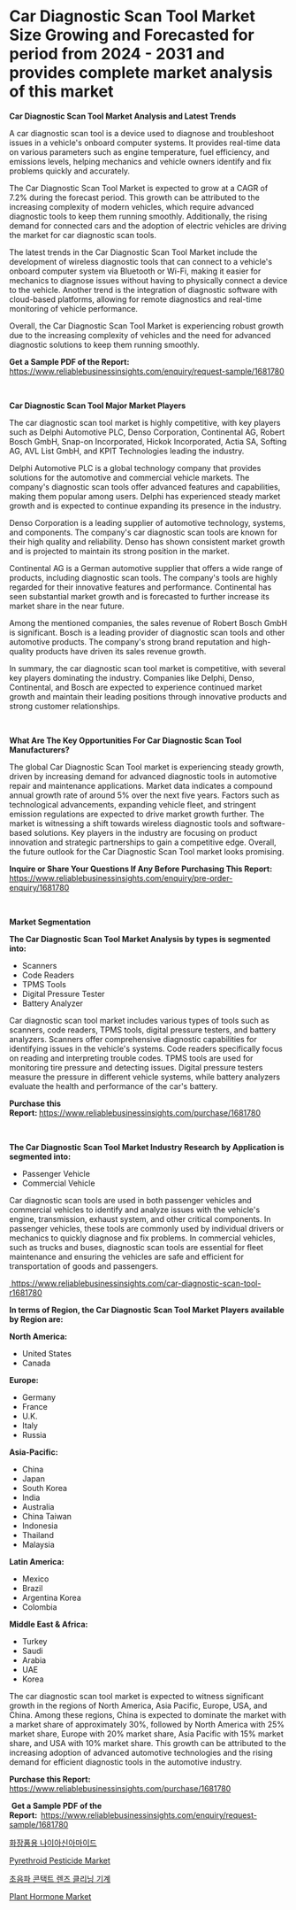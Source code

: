 <p><h1>Car Diagnostic Scan Tool Market Size Growing and Forecasted for period from 2024 - 2031 and provides complete market analysis of this market</h1></p><p><strong>Car Diagnostic Scan Tool Market Analysis and Latest Trends</strong></p>
<p><p>A car diagnostic scan tool is a device used to diagnose and troubleshoot issues in a vehicle's onboard computer systems. It provides real-time data on various parameters such as engine temperature, fuel efficiency, and emissions levels, helping mechanics and vehicle owners identify and fix problems quickly and accurately.</p><p>The Car Diagnostic Scan Tool Market is expected to grow at a CAGR of 7.2% during the forecast period. This growth can be attributed to the increasing complexity of modern vehicles, which require advanced diagnostic tools to keep them running smoothly. Additionally, the rising demand for connected cars and the adoption of electric vehicles are driving the market for car diagnostic scan tools.</p><p>The latest trends in the Car Diagnostic Scan Tool Market include the development of wireless diagnostic tools that can connect to a vehicle's onboard computer system via Bluetooth or Wi-Fi, making it easier for mechanics to diagnose issues without having to physically connect a device to the vehicle. Another trend is the integration of diagnostic software with cloud-based platforms, allowing for remote diagnostics and real-time monitoring of vehicle performance.</p><p>Overall, the Car Diagnostic Scan Tool Market is experiencing robust growth due to the increasing complexity of vehicles and the need for advanced diagnostic solutions to keep them running smoothly.</p></p>
<p><strong>Get a Sample PDF of the Report:&nbsp;</strong> <a href="https://www.reliablebusinessinsights.com/enquiry/request-sample/1681780">https://www.reliablebusinessinsights.com/enquiry/request-sample/1681780</a></p>
<p>&nbsp;</p>
<p><strong>Car Diagnostic Scan Tool Major Market Players</strong></p>
<p><p>The car diagnostic scan tool market is highly competitive, with key players such as Delphi Automotive PLC, Denso Corporation, Continental AG, Robert Bosch GmbH, Snap-on Incorporated, Hickok Incorporated, Actia SA, Softing AG, AVL List GmbH, and KPIT Technologies leading the industry.</p><p>Delphi Automotive PLC is a global technology company that provides solutions for the automotive and commercial vehicle markets. The company's diagnostic scan tools offer advanced features and capabilities, making them popular among users. Delphi has experienced steady market growth and is expected to continue expanding its presence in the industry.</p><p>Denso Corporation is a leading supplier of automotive technology, systems, and components. The company's car diagnostic scan tools are known for their high quality and reliability. Denso has shown consistent market growth and is projected to maintain its strong position in the market.</p><p>Continental AG is a German automotive supplier that offers a wide range of products, including diagnostic scan tools. The company's tools are highly regarded for their innovative features and performance. Continental has seen substantial market growth and is forecasted to further increase its market share in the near future.</p><p>Among the mentioned companies, the sales revenue of Robert Bosch GmbH is significant. Bosch is a leading provider of diagnostic scan tools and other automotive products. The company's strong brand reputation and high-quality products have driven its sales revenue growth.</p><p>In summary, the car diagnostic scan tool market is competitive, with several key players dominating the industry. Companies like Delphi, Denso, Continental, and Bosch are expected to experience continued market growth and maintain their leading positions through innovative products and strong customer relationships.</p></p>
<p>&nbsp;</p>
<p><strong>What Are The Key Opportunities For Car Diagnostic Scan Tool Manufacturers?</strong></p>
<p><p>The global Car Diagnostic Scan Tool market is experiencing steady growth, driven by increasing demand for advanced diagnostic tools in automotive repair and maintenance applications. Market data indicates a compound annual growth rate of around 5% over the next five years. Factors such as technological advancements, expanding vehicle fleet, and stringent emission regulations are expected to drive market growth further. The market is witnessing a shift towards wireless diagnostic tools and software-based solutions. Key players in the industry are focusing on product innovation and strategic partnerships to gain a competitive edge. Overall, the future outlook for the Car Diagnostic Scan Tool market looks promising.</p></p>
<p><strong>Inquire or Share Your Questions If Any Before Purchasing This Report:</strong> <a href="https://www.reliablebusinessinsights.com/enquiry/pre-order-enquiry/1681780">https://www.reliablebusinessinsights.com/enquiry/pre-order-enquiry/1681780</a></p>
<p>&nbsp;</p>
<p><strong>Market Segmentation</strong></p>
<p><strong>The Car Diagnostic Scan Tool Market Analysis by types is segmented into:</strong></p>
<p><ul><li>Scanners</li><li>Code Readers</li><li>TPMS Tools</li><li>Digital Pressure Tester</li><li>Battery Analyzer</li></ul></p>
<p><p>Car diagnostic scan tool market includes various types of tools such as scanners, code readers, TPMS tools, digital pressure testers, and battery analyzers. Scanners offer comprehensive diagnostic capabilities for identifying issues in the vehicle's systems. Code readers specifically focus on reading and interpreting trouble codes. TPMS tools are used for monitoring tire pressure and detecting issues. Digital pressure testers measure the pressure in different vehicle systems, while battery analyzers evaluate the health and performance of the car's battery.</p></p>
<p><strong>Purchase this Report:&nbsp;</strong><a href="https://www.reliablebusinessinsights.com/purchase/1681780">https://www.reliablebusinessinsights.com/purchase/1681780</a></p>
<p>&nbsp;</p>
<p><strong>The Car Diagnostic Scan Tool Market Industry Research by Application is segmented into:</strong></p>
<p><ul><li>Passenger Vehicle</li><li>Commercial Vehicle</li></ul></p>
<p><p>Car diagnostic scan tools are used in both passenger vehicles and commercial vehicles to identify and analyze issues with the vehicle's engine, transmission, exhaust system, and other critical components. In passenger vehicles, these tools are commonly used by individual drivers or mechanics to quickly diagnose and fix problems. In commercial vehicles, such as trucks and buses, diagnostic scan tools are essential for fleet maintenance and ensuring the vehicles are safe and efficient for transportation of goods and passengers.</p></p>
<p><a href="https://www.reliablebusinessinsights.com/car-diagnostic-scan-tool-r1681780">&nbsp;https://www.reliablebusinessinsights.com/car-diagnostic-scan-tool-r1681780</a></p>
<p><strong>In terms of Region, the Car Diagnostic Scan Tool Market Players available by Region are:</strong></p>
<p>
    <p> <strong> North America: </strong>
        <ul>
            <li>United States</li>
            <li>Canada</li>
        </ul>
        </p> 
    <p> <strong> Europe: </strong>
        <ul>
            <li>Germany</li>
            <li>France</li>
            <li>U.K.</li>
            <li>Italy</li>
            <li>Russia</li>
        </ul>
        </p> 
    <p> <strong> Asia-Pacific: </strong>
        <ul>
            <li>China</li>
            <li>Japan</li>
            <li>South Korea</li>
            <li>India</li>
            <li>Australia</li>
            <li>China Taiwan</li>
            <li>Indonesia</li>
            <li>Thailand</li>
            <li>Malaysia</li>
        </ul>
        </p> 
    <p> <strong> Latin America: </strong>
        <ul>
            <li>Mexico</li>
            <li>Brazil</li>
            <li>Argentina Korea</li>
            <li>Colombia</li>
        </ul>
        </p> 
    <p> <strong> Middle East & Africa: </strong>
        <ul>
            <li>Turkey</li>
            <li>Saudi</li>
            <li>Arabia</li>
            <li>UAE</li>
            <li>Korea</li>
        </ul>
    </p>
    </p>
<p><p>The car diagnostic scan tool market is expected to witness significant growth in the regions of North America, Asia Pacific, Europe, USA, and China. Among these regions, China is expected to dominate the market with a market share of approximately 30%, followed by North America with 25% market share, Europe with 20% market share, Asia Pacific with 15% market share, and USA with 10% market share. This growth can be attributed to the increasing adoption of advanced automotive technologies and the rising demand for efficient diagnostic tools in the automotive industry.</p></p>
<p><strong>Purchase this Report: </strong><a href="https://www.reliablebusinessinsights.com/purchase/1681780">https://www.reliablebusinessinsights.com/purchase/1681780</a></p>
<p>&nbsp;<strong>Get a Sample PDF of the Report:&nbsp;&nbsp;</strong><a href="https://www.reliablebusinessinsights.com/enquiry/request-sample/1681780">https://www.reliablebusinessinsights.com/enquiry/request-sample/1681780</a></p>
<p><strong></strong></p>
<p><p><a href="https://github.com/berlianaparadilla48/Market-Research-Report-List-1/blob/main/7562775114177.md">화장품용 나이아신아마이드</a></p><p><a href="https://github.com/myacatherineblakecaczo9vcsw/Market-Research-Report-List-3/blob/main/pyrethroid-pesticide-market.md">Pyrethroid Pesticide Market</a></p><p><a href="https://github.com/dollarearner151/Market-Research-Report-List-1/blob/main/2089972114176.md">초음파 콘택트 렌즈 클리닝 기계</a></p><p><a href="https://github.com/okotobwrhuteie/Market-Research-Report-List-2/blob/main/plant-hormone-market.md">Plant Hormone Market</a></p></p>